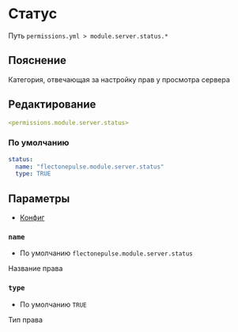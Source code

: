 # Статус
Путь `permissions.yml > module.server.status.*`

## Пояснение
Категория, отвечающая за настройку прав у просмотра сервера

## Редактирование
```yaml
<permissions.module.server.status>
```

### По умолчанию
```yaml
status:
  name: "flectonepulse.module.server.status"
  type: TRUE
```

## Параметры

- [Конфиг](/ru/config/module/server/status/)

### `name`
- По умолчанию `flectonepulse.module.server.status`

Название права

### `type`
- По умолчанию `TRUE`

Тип права

<!--@include: @/ru/parts/permission.md-->

